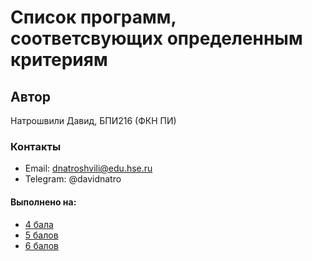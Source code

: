 # Список программ, соответсвующих определенным критериям

## Автор
Натрошвили Давид, БПИ216 (ФКН ПИ)

### Контакты
* Email: dnatroshvili@edu.hse.ru
* Telegram: @davidnatro

#### Выполнено на:
- [4 бала](4/)
- [5 балов](5/)
- [6 балов](6/)
